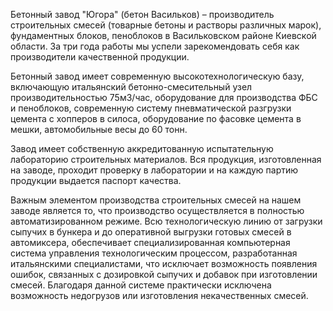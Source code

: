 Бетонный завод "Югора" (бетон Васильков) –  производитель строительных смесей (товарные бетоны и растворы различных марок), фундаментных блоков, пеноблоков в Васильковском районе Киевской области. За три года работы мы успели зарекомендовать себя как производители качественной продукции.

Бетонный завод имеет современную высокотехнологическую базу, включающую итальянский бетонно-смесительный узел производительностью 75м3/час, оборудование для производства ФБС и пеноблоков, современную систему пневматической разгрузки цемента с хопперов в силоса, оборудование по фасовке цемента в мешки, автомобильные весы до 60 тонн.

Завод имеет собственную аккредитованную испытательную лабораторию строительных материалов. Вся продукция, изготовленная на заводе, проходит проверку в лаборатории и на каждую партию продукции выдается паспорт качества.

Важным элементом производства строительных смесей на нашем заводе является то, что производство осуществляется в полностью автоматизированном режиме. Всю технологическую линию от загрузки сыпучих в бункера и до оперативной выгрузки готовых смесей в автомиксера, обеспечивает специализированная компьютерная система управления технологическим процессом, разработанная итальянскими специалистами, что исключает возможность появления ошибок, связанных c дозировкой сыпучих и добавок при изготовлении смесей. Благодаря данной системе практически исключена возможность недогрузов или изготовления некачественных смесей.
